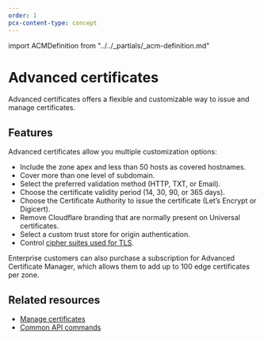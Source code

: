 ```yaml
---
order: 1
pcx-content-type: concept
---
```


import ACMDefinition from "../../_partials/_acm-definition.md"

# Advanced certificates

Advanced certificates offers a flexible and customizable way to issue and manage certificates.

<ACMDefinition/>

## Features

Advanced certificates allow you multiple customization options:

- Include the zone apex and less than 50 hosts as covered hostnames.
- Cover more than one level of subdomain.
- Select the preferred validation method (HTTP, TXT, or Email).
- Choose the certificate validity period (14, 30, 90, or 365 days).
- Choose the Certificate Authority to issue the certificate (Let’s Encrypt or Digicert).
- Remove Cloudflare branding that are normally present on Universal certificates.
- Select a custom trust store for origin authentication.
- Control [cipher suites used for TLS](/ssl-tls/cipher-suites#disable-cipher-suites).

<Aside type="note">

Enterprise customers can also purchase a subscription for Advanced Certificate Manager, which allows them to add up to 100 edge certificates per zone.

</Aside>

## Related resources

- [Manage certificates](manage-certificates)
- [Common API commands](api-commands)